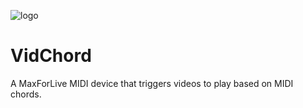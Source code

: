 ![logo](https://timart.me/img/vidchord.svg)
# VidChord
A MaxForLive MIDI device that triggers videos to play based on MIDI chords.
